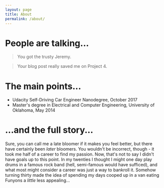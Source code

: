 ```yaml
---
layout: page
title: About
permalink: /about/
---
```


# People are talking...

> You got the trusty Jeremy.

> Your blog post really saved me on Project 4.

# The main points...

- Udacity Self-Driving Car Engineer Nanodegree, October 2017
- Master's degree in Electrical and Computer Engineering, University of Oklahoma, May 2014

# ...and the full story...

Sure, you can call me a late bloomer if it makes you feel better, but there have certainly been *later* bloomers. You wouldn't be incorrect, though - it took me half of a career to find my passion. 
Now, that's not to say I didn't have goals up to this point. In my twenties I thought I might one day play drums in a famous rock band (hell, semi-famous would have sufficed), and what most might consider a career was just a way to bankroll it. Somehow turning thirty made the idea of spending my days cooped up in a van eating Funyons a *little* less appealing...

